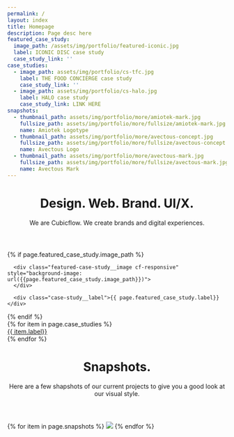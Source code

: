 ```yaml
---
permalink: /
layout: index
title: Homepage
description: Page desc here
featured_case_study:
  image_path: /assets/img/portfolio/featured-iconic.jpg
  label: ICONIC DISC case study
  case_study_link: ''
case_studies:
  - image_path: assets/img/portfolio/cs-tfc.jpg
    label: THE FOOD CONCIERGE case study
    case_study_link: ''
  - image_path: assets/img/portfolio/cs-halo.jpg
    label: HALO case study
    case_study_link: LINK HERE
snapshots:
  - thumbnail_path: assets/img/portfolio/more/amiotek-mark.jpg
    fullsize_path: assets/img/portfolio/more/fullsize/amiotek-mark.jpg
    name: Amiotek Logotype
  - thumbnail_path: assets/img/portfolio/more/avectous-concept.jpg
    fullsize_path: assets/img/portfolio/more/fullsize/avectous-concept.jpg
    name: Avectous Logo
  - thumbnail_path: assets/img/portfolio/more/avectous-mark.jpg
    fullsize_path: assets/img/portfolio/more/fullsize/avectous-mark.jpg
    name: Avectous Mark
---
```


<main>

   <header class="header header--dark">
      <h1>Design. Web. Brand. UI/X.</h1>
      <span class="subheading">
         We are Cubicflow. We create brands and digital experiences.
      </span>
   </header>
   
   {% if page.featured_case_study.image_path %}
   <div class="featured-case-study">
   
      <div class="featured-case-study__image cf-responsive" style="background-image: url({{page.featured_case_study.image_path}})">
      </div>

      <div class="case-study__label">{{ page.featured_case_study.label}}</div>
   </div>
   {% endif %}
   
   <div class="case-study-grid">
   {% for item in page.case_studies %}
      <a href="{{item.case_study_link}}" class="case-study cf-responsive" style="background-image: url({{item.image_path}})">
         <div class="case-study__label">{{ item.label}}</div>
      </a>
   {% endfor %}
   </div>
   
   
   
   
   
   <header class="header header--dark">
      <h1>Snapshots.</h1>
      <span class="subheading">
         Here are a few shapshots of our current projects to give you a good look at our visual style.
      </span>
   </header>
   
   <div class="shapshots-grid">
   {% for item in page.snapshots %}
      <a class="shapshots-grid__snapshot">
         <img src="{{item.thumbnail_path}}">
      </a>
   {% endfor %}
   </div>

</main>